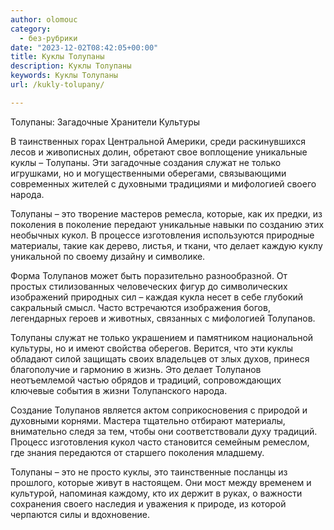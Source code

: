 ```yaml
---
author: olomouc
category:
  - без-рубрики
date: "2023-12-02T08:42:05+00:00"
title: Куклы Толупаны
description: Куклы Толупаны
keywords: Куклы Толупаны
url: /kukly-tolupany/

---
```

Толупаны: Загадочные Хранители Культуры

В таинственных горах Центральной Америки, среди раскинувшихся лесов и живописных долин, обретают свое воплощение уникальные куклы – Толупаны. Эти загадочные создания служат не только игрушками, но и могущественными оберегами, связывающими современных жителей с духовными традициями и мифологией своего народа.

Толупаны – это творение мастеров ремесла, которые, как их предки, из поколения в поколение передают уникальные навыки по созданию этих необычных кукол. В процессе изготовления используются природные материалы, такие как дерево, листья, и ткани, что делает каждую куклу уникальной по своему дизайну и символике.

Форма Толупанов может быть поразительно разнообразной. От простых стилизованных человеческих фигур до символических изображений природных сил – каждая кукла несет в себе глубокий сакральный смысл. Часто встречаются изображения богов, легендарных героев и животных, связанных с мифологией Толупанов.

Толупаны служат не только украшением и памятником национальной культуры, но и имеют свойства оберегов. Верится, что эти куклы обладают силой защищать своих владельцев от злых духов, принеся благополучие и гармонию в жизнь. Это делает Толупанов неотъемлемой частью обрядов и традиций, сопровождающих ключевые события в жизни Толупанского народа.

Создание Толупанов является актом соприкосновения с природой и духовными корнями. Мастера тщательно отбирают материалы, внимательно следя за тем, чтобы они соответствовали духу традиций. Процесс изготовления кукол часто становится семейным ремеслом, где знания передаются от старшего поколения младшему.

Толупаны – это не просто куклы, это таинственные посланцы из прошлого, которые живут в настоящем. Они мост между временем и культурой, напоминая каждому, кто их держит в руках, о важности сохранения своего наследия и уважения к природе, из которой черпаются силы и вдохновение.
